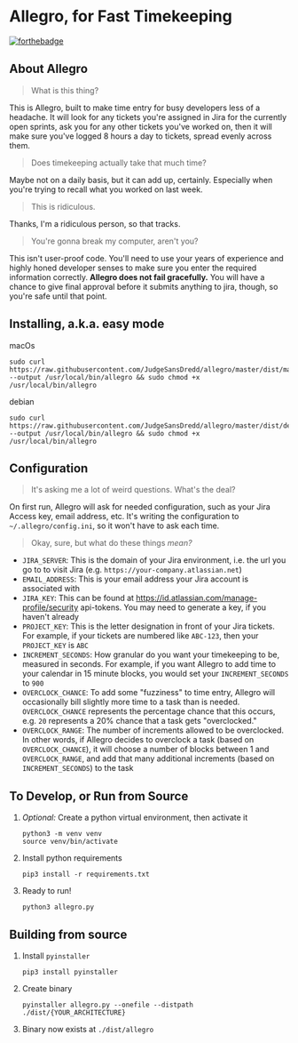 # Allegro, for Fast Timekeeping

[![forthebadge](https://forthebadge.com/images/badges/contains-technical-debt.svg)](https://forthebadge.com)

## About Allegro

> What is this thing?

This is Allegro, built to make time entry for busy developers less of a headache.
It will look for any tickets you're assigned in Jira for the currently open sprints,
ask you for any other tickets you've worked on, then it will make sure you've logged
8 hours a day to tickets, spread evenly across them.

> Does timekeeping actually take that much time?

Maybe not on a daily basis, but it can add up, certainly. Especially when you're trying
to recall what you worked on last week.

> This is ridiculous.

Thanks, I'm a ridiculous person, so that tracks.

> You're gonna break my computer, aren't you?

This isn't user-proof code. You'll need to use your years of experience and highly honed developer senses
to make sure you enter the required information correctly. **Allegro does not fail gracefully.** You will
have a chance to give final approval before it submits anything to jira, though, so you're safe
until that point.

## Installing, a.k.a. easy mode

macOs

```
sudo curl https://raw.githubusercontent.com/JudgeSansDredd/allegro/master/dist/macos/allegro --output /usr/local/bin/allegro && sudo chmod +x /usr/local/bin/allegro
```

debian

```
sudo curl https://raw.githubusercontent.com/JudgeSansDredd/allegro/master/dist/debian/allegro --output /usr/local/bin/allegro && sudo chmod +x /usr/local/bin/allegro
```

## Configuration

> It's asking me a lot of weird questions. What's the deal?

On first run, Allegro will ask for needed configuration, such as your Jira
Access key, email address, etc. It's writing the configuration to `~/.allegro/config.ini`,
so it won't have to ask each time.

> Okay, sure, but what do these things _mean?_

- `JIRA_SERVER`: This is the domain of your Jira environment, i.e. the url you go to to
  visit Jira (e.g. `https://your-company.atlassian.net`)
- `EMAIL_ADDRESS`: This is your email address your Jira account is associated with
- `JIRA_KEY`: This can be found at https://id.atlassian.com/manage-profile/security
  api-tokens. You may need to generate a key, if you haven't already
- `PROJECT_KEY`: This is the letter designation in front of your Jira tickets. For
  example, if your tickets are numbered like `ABC-123`, then your `PROJECT_KEY` is `ABC`
- `INCREMENT_SECONDS`: How granular do you want your timekeeping to be, measured in
  seconds. For example, if you want Allegro to add time to your calendar in 15 minute
  blocks, you would set your `INCREMENT_SECONDS` to `900`
- `OVERCLOCK_CHANCE`: To add some "fuzziness" to time entry, Allegro will occasionally
  bill slightly more time to a task than is needed. `OVERCLOCK_CHANCE` represents the percentage chance that this occurs, e.g. `20` represents a 20% chance that a task gets
  "overclocked."
- `OVERCLOCK_RANGE`: The number of increments allowed to be overclocked. In other words,
  if Allegro decides to overclock a task (based on `OVERCLOCK_CHANCE`), it will choose a number of blocks between 1 and `OVERCLOCK_RANGE`, and add that many additional increments (based on `INCREMENT_SECONDS`) to the task

## To Develop, or Run from Source

1. _Optional:_ Create a python virtual environment, then activate it

   ```
   python3 -m venv venv
   source venv/bin/activate
   ```

2. Install python requirements

   ```
   pip3 install -r requirements.txt
   ```

3. Ready to run!
   ```
   python3 allegro.py
   ```

## Building from source

1. Install `pyinstaller`

   ```
   pip3 install pyinstaller
   ```

2. Create binary

   ```
   pyinstaller allegro.py --onefile --distpath ./dist/{YOUR_ARCHITECTURE}
   ```

3. Binary now exists at `./dist/allegro`
